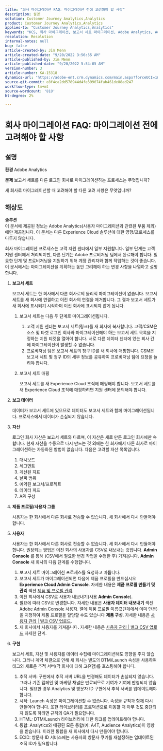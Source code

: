 ```yaml
---
title: "회사 마이그레이션 FAQ: 마이그레이션 전에 고려해야 할 사항"
description: 설명
solution: Customer Journey Analytics,Analytics
product: Customer Journey Analytics,Analytics
applies-to: "Customer Journey Analytics,Analytics"
keywords: "KCS, 회사 마이그레이션, 보고서 세트 마이그레이션, Adobe Analytics, Admin Console, FAQ, 신규 회사, 프로비저닝, CSM, 계정 관리자"
resolution: Resolution
internal-notes: null
bug: false
article-created-by: Jim Menn
article-created-date: "9/20/2022 3:56:55 AM"
article-published-by: Jim Menn
article-published-date: "9/20/2022 5:54:05 AM"
version-number: 3
article-number: KA-15318
dynamics-url: "https://adobe-ent.crm.dynamics.com/main.aspx?forceUCI=1&pagetype=entityrecord&etn=knowledgearticle&id=9a7b9741-9838-ed11-9db1-0022480866ad"
source-git-commit: e8f4ca2dd578944d4fe399074fab461de88ad247
workflow-type: tm+mt
source-wordcount: '810'
ht-degree: 2%

---
```


# 회사 마이그레이션 FAQ: 마이그레이션 전에 고려해야 할 사항

## 설명


<b>환경</b>
Adobe Analytics

<b>문제</b>
보고서 세트를 다른 로그인 회사로 마이그레이션하는 프로세스는 무엇입니까?

새 회사로 마이그레이션할 때 고려해야 할 다른 고려 사항은 무엇입니까?


## 해상도


<b>솔루션</b>
<br>이 문서에 제공된 정보는 Adobe Analytics(사용자 마이그레이션과 관련된 부품 제외)에만 제공됩니다. 이 문서는 다른 Experience Cloud 솔루션에 대한 영향/프로세스를 다루지 않습니다.<br>




회사 마이그레이션 프로세스는 고객 지원 센터에서 일부 지원합니다. 일부 단계는 고객 지원 센터에서 처리되지만, 다른 단계는 Adobe 프로비저닝 팀에서 완료해야 합니다. 필요한 단계 및 프로비저닝을 지원하기 위해 계정 관리자와 함께 작업하는 것이 좋습니다. 이 문서에서는 마이그레이션을 계획하는 동안 고려해야 하는 변경 사항을 나열하고 설명합니다.

1. <b>보고서 세트</b>

   보고서 세트는 한 회사에서 다른 회사로의 물리적 마이그레이션이 없습니다. 보고서 세트를 새 회사에 연결하고 이전 회사의 연결을 제거합니다. 그 결과 보고서 세트가 새 회사에 표시되기 시작하며 이전 회사에 표시되지 않게 됩니다.

   1. 보고서 세트는 다음 두 단계로 마이그레이션됩니다.
      1. 고객 지원 센터는 보고서 세트(링크)를 새 회사에 복사합니다. 고객/CSM은 소스 및 타겟 로그인 회사와 마이그레이션해야 하는 보고서 세트 목록을 지정하는 지원 티켓을 열어야 합니다. 서로 다른 데이터 센터에 있는 회사 간에 마이그레이션이 발생할 수 없습니다.
      2. 프로비저닝 팀은 보고서 세트의 청구 ID를 새 회사에 매핑합니다. CSM은 보고서 세트 및 청구 ID의 세부 정보를 공유하여 프로비저닝 팀에 요청을 늘려야 합니다.
   2. 보고서 세트 매핑

      보고서 세트를 새 Experience Cloud 조직에 매핑해야 합니다. 보고서 세트를 새 Experience Cloud 조직에 매핑하려면 지원 센터에 문의해야 합니다.
2. <b>보고 데이터</b>

   데이터가 보고서 세트에 있으므로 데이터도 보고서 세트와 함께 마이그레이션됩니다. 프로세스에서 데이터가 손실되지 않습니다.
3. <b>자산</b>

   로그인 회사 자산은 보고서 세트와 다르며, 이 자산은 새로 만든 로그인 회사에만 속합니다. 현재 자산을 수동으로 다시 만드는 것 외에는 한 회사에서 다른 회사로 마이그레이션하는 자동화된 방법이 없습니다. 다음은 고려할 자산 목록입니다.

   1. 대시보드
   2. 세그먼트
   3. 계산된 지표
   4. 날짜 범위
   5. 예약된 보고서/프로젝트
   6. 데이터 피드
   7. API 구성
4. <b>제품 프로필/사용자 그룹</b>

   사용자는 한 회사에서 다른 회사로 전송할 수 없습니다. 새 회사에서 다시 만들어야 합니다.
5. <b>사용자</b>

   사용자는 한 회사에서 다른 회사로 전송할 수 없습니다. 새 회사에서 다시 만들어야 합니다. 권장되는 방법은 이전 회사의 사용자를 CSV로 내보내는 것입니다. <b>Admin Console</b> 를 통해 (CSV에서 필요한 변경 작업을 수행한 후) 가져옵니다. <b>Admin Console</b> 새 회사의 다음 단계를 수행합니다.

   1. 보고서 세트 마이그레이션 프로세스를 요청하고 따릅니다.
   2. 보고서 세트가 마이그레이션되면 다음에 제품 프로필을 만드십시오 <b>Experience Cloud Admin Console</b>. 자세한 내용은 <b>제품 프로필 만들기 및 관리</b> 섹션 [제품 및 프로필 관리](https://helpx.adobe.com/in/enterprise/using/manage-products-and-profiles.html).
   3. 이전 회사에서 CSV로 사용자 내보내기(사용 <b>Admin Console</b>).
   4. 필요에 따라 CSV로 변경합니다. 자세한 내용은 <b>사용자 데이터 내보내기</b> 섹션 [Adobe Admin Console 사용자](https://helpx.adobe.com/in/enterprise/using/users.html). 열에 제품 프로필 이름(2단계에서 이미 만든)을 지정하여 제품 프로필을 할당할 수도 있습니다 <b>제품 구성</b>. 자세한 내용은 [사용자 관리 | 벌크 CSV 업로드](https://helpx.adobe.com/in/enterprise/using/bulk-upload-users.html).
   5. 새 회사에서 사용자를 가져옵니다. 자세한 내용은 [사용자 관리 | 벌크 CSV 업로드](https://helpx.adobe.com/in/enterprise/using/bulk-upload-users.html) 자세한 단계.
6. <b>구현</b>

   보고서 세트, 자산 및 사용자를 데이터 수집에 마이그레이션해도 영향을 주지 않습니다. 그러나 계약 체결으로 인해 새 회사는 별도의 DTM/Launch 속성을 사용하여 태그와 새로운 추적 서버(각 회사에 대해 고유함)를 호스팅해야 합니다.

   1. 추적 서버: 구현에서 추적 서버 URL을 변경해도 데이터가 손실되지 않습니다. 그러나 기존 캠페인 및 마케팅 채널은 만료되므로 기여가 기여에 반영되지 않습니다. 필요한 경우 Analytics 및 방문자 ID 구현에서 추적 서버를 업데이트해야 합니다.
   2. 시작: Launch 속성은 마이그레이션할 수 없습니다. 속성을 규칙과 함께 다시 만들어야 합니다. 또한 라이브러리를 프로덕션으로 이동할 때 아무 것도 중단되지 않도록 하려면 규칙의 QA가 필요합니다.
   3. HTML: DTM/Launch 라이브러리에 대한 링크를 업데이트해야 합니다.
   4. 통합: Analytics와 매핑된 모든 통합(예: A4T, Audience Analytics)이 영향을 받습니다. 이러한 통합을 새 회사에서 다시 만들어야 합니다.
   5. ECID: 방문자 ID 서비스에는 사용자의 방문자 쿠키를 재설정하는 업데이트된 조직 ID가 필요합니다.

